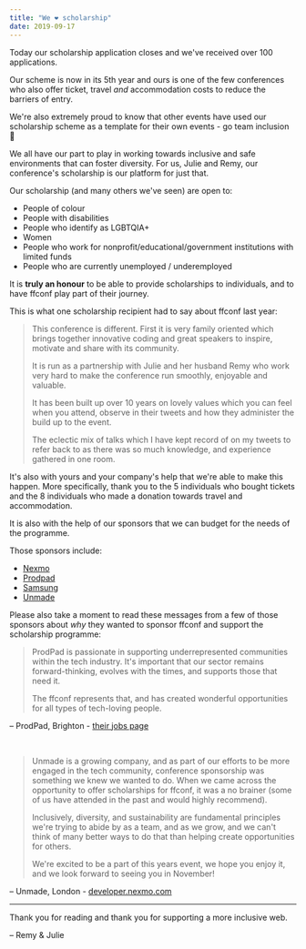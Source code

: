 ```yaml
---
title: "We ❤️ scholarship"
date: 2019-09-17
---
```


Today our scholarship application closes and we've received over 100 applications.

Our scheme is now in its 5th year and ours is one of the few conferences who also offer ticket, travel _and_ accommodation costs to reduce the barriers of entry.

We're also extremely proud to know that other events have used our scholarship scheme as a template for their own events - go team inclusion 💪

We all have our part to play in working towards inclusive and safe environments that can foster diversity. For us, Julie and Remy, our conference's scholarship is our platform for just that.

Our scholarship (and many others we've seen) are open to:

- People of colour
- People with disabilities
- People who identify as LGBTQIA+
- Women
- People who work for nonprofit/educational/government institutions with limited funds
- People who are currently unemployed / underemployed

It is **truly an honour** to be able to provide scholarships to individuals, and to have ffconf play part of their journey.

This is what one scholarship recipient had to say about ffconf last year:

> This conference is different. First it is very family oriented which brings together innovative coding and great speakers to inspire, motivate and share with its community.
>
> It is run as a partnership with Julie and her husband Remy who work very hard to make the conference run smoothly, enjoyable and valuable.
>
> It has been built up over 10 years on lovely values which you can feel when you attend, observe in their tweets and how they administer the build up to the event.
>
> The eclectic mix of talks which I have kept record of on my tweets to refer back to as there was so much knowledge, and experience gathered in one room.

It's also with yours and your company's help that we're able to make this happen. More specifically, thank you to the 5 individuals who bought tickets and the 8 individuals who made a donation towards travel and accommodation.

It is also with the help of our sponsors that we can budget for the needs of the programme.

Those sponsors include:

- [Nexmo](https://developer.nexmo.com/)
- [Prodpad](https://www.prodpad.com/about-us/jobs/)
- [Samsung](https://samsunginter.net/)
- [Unmade](https://www.unmade.com/)

Please also take a moment to read these messages from a few of those sponsors about _why_ they wanted to sponsor ffconf and support the scholarship programme:

> ProdPad is passionate in supporting underrepresented communities within the tech industry. It's important that our sector remains forward-thinking, evolves with the times, and supports those that need it.
>
> The ffconf represents that, and has created wonderful opportunities for all types of tech-loving people.

– ProdPad, Brighton - [their jobs page](https://www.prodpad.com/about-us/jobs/)

<br>

> Unmade is a growing company, and as part of our efforts to be more engaged in the tech community, conference sponsorship was something we knew we wanted to do. When we came across the opportunity to offer scholarships for ffconf, it was a no brainer (some of us have attended in the past and would highly recommend).
>
> Inclusively, diversity, and sustainability are fundamental principles we're trying to abide by as a team, and as we grow, and we can't think of many better ways to do that than helping create opportunities for others.
>
> We're excited to be a part of this years event, we hope you enjoy it, and we look forward to seeing you in November!

– Unmade, London - [developer.nexmo.com](https://developer.nexmo.com/)

---

Thank you for reading and thank you for supporting a more inclusive web.

– Remy & Julie

